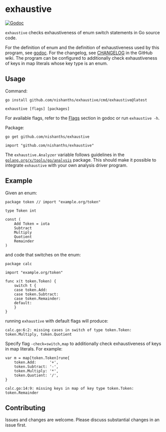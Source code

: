 # exhaustive

[![Godoc][godoc-svg]][godoc]

`exhaustive` checks exhaustiveness of enum switch statements in Go source code.

For the definition of enum and the definition of exhaustiveness used by this
program, see [godoc][godoc-doc]. For the changelog, see [CHANGELOG][changelog]
in the GitHub wiki. The program can be configured to additionally check
exhaustiveness of keys in map literals whose key type is an enum.

## Usage

Command:

```
go install github.com/nishanths/exhaustive/cmd/exhaustive@latest

exhaustive [flags] [packages]
```

For available flags, refer to the [Flags][godoc-flags] section in godoc or run
`exhaustive -h`.

Package:

```
go get github.com/nishanths/exhaustive

import "github.com/nishanths/exhaustive"
```

The `exhaustive.Analyzer` variable follows guidelines in the
[`golang.org/x/tools/go/analysis`][xanalysis] package. This should make it
possible to integrate `exhaustive` with your own analysis driver program.

## Example

Given an enum:

```
package token // import "example.org/token"

type Token int

const (
	Add Token = iota
	Subtract
	Multiply
	Quotient
	Remainder
)
```

and code that switches on the enum:

```
package calc

import "example.org/token"

func x(t token.Token) {
	switch t {
	case token.Add:
	case token.Subtract:
	case token.Remainder:
	default:
	}
}
```

running `exhaustive` with default flags will produce:

```
calc.go:6:2: missing cases in switch of type token.Token: token.Multiply, token.Quotient
```

Specify flag `-check=switch,map` to additionally check exhaustiveness of keys
in map literals. For example:

```
var m = map[token.Token]rune{
	token.Add:      '+',
	token.Subtract: '-',
	token.Multiply: '*',
	token.Quotient: '/',
}
```

```
calc.go:14:9: missing keys in map of key type token.Token: token.Remainder
```

## Contributing

Issues and changes are welcome. Please discuss substantial changes in an issue
first.

[godoc]: https://pkg.go.dev/github.com/nishanths/exhaustive
[godoc-svg]: https://pkg.go.dev/badge/github.com/nishanths/exhaustive.svg
[godoc-doc]: https://pkg.go.dev/github.com/nishanths/exhaustive#section-documentation
[godoc-flags]: https://pkg.go.dev/github.com/nishanths/exhaustive#hdr-Flags
[xanalysis]: https://pkg.go.dev/golang.org/x/tools/go/analysis
[changelog]: https://github.com/nishanths/exhaustive/wiki/CHANGELOG
